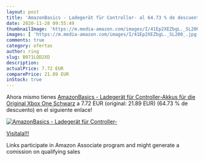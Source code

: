 ```yaml
---
layout: post
title: 'AmazonBasics - Ladegerät für Controller- al 64.73 % de descuento'
date: 2020-11-28 09:55:49
thumbnailImage: 'https://m.media-amazon.com/images/I/41Ep2XEZbgL._SL200_.jpg'
images: [ 'https://m.media-amazon.com/images/I/41Ep2XEZbgL._SL200_.jpg' ]
comments: true
category: ofertas
author: ring
slug: B071LQD2XD
description:
actualPrice: 7.72 EUR
comparePrice: 21.89 EUR
inStock: true
---
```


Ahora mismo tienes [AmazonBasics - Ladegerät für Controller-Akkus  für die Original Xbox One   Schwarz](https://www.amazon.de/dp/B071LQD2XD/?tag=tolees0ca-21) a 7.72 EUR (original: 21.89 EUR) (64.73 %  de descuento) en el siguiente enlace!

[![AmazonBasics - Ladegerät für Controller-](https://m.media-amazon.com/images/I/41Ep2XEZbgL._SL200_.jpg)](https://www.amazon.de/dp/B071LQD2XD/?tag=tolees0ca-21)

[Visítala!!!](https://www.amazon.de/dp/B071LQD2XD/?tag=tolees0ca-21)

Links participate in Amazon Associate program and might generate a comission on qualifying sales
